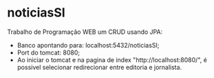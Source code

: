 # noticiasSI
Trabalho de Programação WEB um CRUD usando JPA:
- Banco apontando para: localhost:5432/noticiasSI;
- Port do tomcat: 8080;
- Ao iniciar o tomcat e na pagina de index "http://localhost:8080/", é possivel selecionar redirecionar entre editoria e jornalista.
